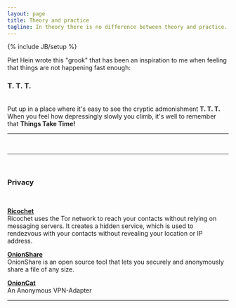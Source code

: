 ```yaml
---
layout: page
title: Theory and practice
tagline: In theory there is no difference between theory and practice. In practice there is.
---
```

{% include JB/setup %}

Piet Hein wrote this "grook" that has been an inspiration to me when 
feeling that things are not happening fast enough:

<h3>T. T. T.</h3>
<br>
Put up in a place
where it's easy to see
the cryptic admonishment
<b>T. T. T.</b>
<br>
When you feel how depressingly
slowly you climb,
it's well to remember that
<b>Things Take Time!</b>

<hr>
<br>
<hr>
<br>
<h3>Privacy</h3>
<br>
<p><b><a href="https://ricochet.im">Ricochet</a></b>
<br>
Ricochet uses the Tor network to reach your contacts without relying on messaging servers. It creates a hidden service, which is used to rendezvous with your contacts without revealing your location or IP address.</p>
<p><b><a href="https://onionshare.org">OnionShare</a></b>
<br>
OnionShare is an open source tool that lets you securely and anonymously share a file of any size.</p>
<p>
<b><a href="https://www.onioncat.org">OnionCat</a></b>
<br>
An Anonymous VPN-Adapter</p>

<hr>

